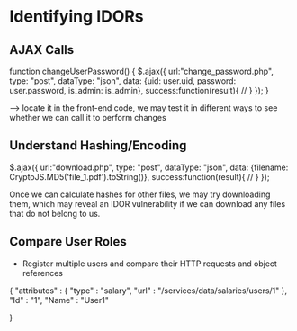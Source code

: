 # Identifying IDORs

## AJAX Calls

function changeUserPassword() {
    $.ajax({
        url:"change_password.php",
        type: "post",
        dataType: "json",
        data: {uid: user.uid, password: user.password, is_admin: is_admin},
        success:function(result){
            //
        }
    });
}

--> locate it in the front-end code, we may test it in different ways to see whether we can call it to perform changes

## Understand Hashing/Encoding

\$.ajax({
    url:"download.php",
    type: "post",
    dataType: "json",
    data: {filename: CryptoJS.MD5('file_1.pdf').toString()},
    success:function(result){
        //
    }
});

Once we can calculate hashes for other files, we may try downloading them, which may reveal an IDOR vulnerability if we can download any files that do not belong to us.


## Compare User Roles

- Register multiple users and compare their HTTP requests and object references

{
  "attributes" : 
    {
      "type" : "salary",
      "url" : "/services/data/salaries/users/1"
    },
  "Id" : "1",
  "Name" : "User1"

}

